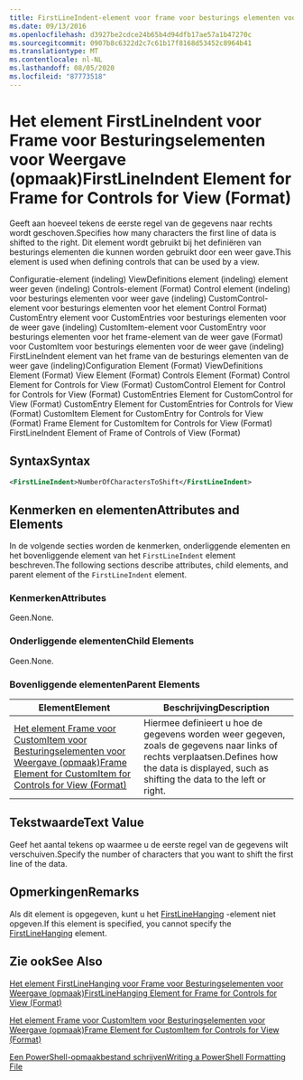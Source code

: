 ```yaml
---
title: FirstLineIndent-element voor frame voor besturings elementen voor weer gave (indeling) | Microsoft Docs
ms.date: 09/13/2016
ms.openlocfilehash: d3927be2cdce24b65b4d94dfb17ae57a1b47270c
ms.sourcegitcommit: 0907b8c6322d2c7c61b17f8168d53452c8964b41
ms.translationtype: MT
ms.contentlocale: nl-NL
ms.lasthandoff: 08/05/2020
ms.locfileid: "87773518"
---
```

# <a name="firstlineindent-element-for-frame-for-controls-for-view-format"></a><span data-ttu-id="b036e-102">Het element FirstLineIndent voor Frame voor Besturingselementen voor Weergave (opmaak)</span><span class="sxs-lookup"><span data-stu-id="b036e-102">FirstLineIndent Element for Frame for Controls for View (Format)</span></span>

<span data-ttu-id="b036e-103">Geeft aan hoeveel tekens de eerste regel van de gegevens naar rechts wordt geschoven.</span><span class="sxs-lookup"><span data-stu-id="b036e-103">Specifies how many characters the first line of data is shifted to the right.</span></span> <span data-ttu-id="b036e-104">Dit element wordt gebruikt bij het definiëren van besturings elementen die kunnen worden gebruikt door een weer gave.</span><span class="sxs-lookup"><span data-stu-id="b036e-104">This element is used when defining controls that can be used by a view.</span></span>

<span data-ttu-id="b036e-105">Configuratie-element (indeling) ViewDefinitions element (indeling) element weer geven (indeling) Controls-element (Format) Control element (indeling) voor besturings elementen voor weer gave (indeling) CustomControl-element voor besturings elementen voor het element Control Format) CustomEntry element voor CustomEntries voor besturings elementen voor de weer gave (indeling) CustomItem-element voor CustomEntry voor besturings elementen voor het frame-element van de weer gave (Format) voor CustomItem voor besturings elementen voor de weer gave (indeling) FirstLineIndent element van het frame van de besturings elementen van de weer gave (indeling)</span><span class="sxs-lookup"><span data-stu-id="b036e-105">Configuration Element (Format) ViewDefinitions Element (Format) View Element (Format) Controls Element (Format) Control Element for Controls for View (Format) CustomControl Element for Control for Controls for View (Format) CustomEntries Element for CustomControl for View (Format) CustomEntry Element for CustomEntries for Controls for View (Format) CustomItem Element for CustomEntry for Controls for View (Format) Frame Element for CustomItem for Controls for View (Format) FirstLineIndent Element of Frame of Controls of View (Format)</span></span>

## <a name="syntax"></a><span data-ttu-id="b036e-106">Syntax</span><span class="sxs-lookup"><span data-stu-id="b036e-106">Syntax</span></span>

```xml
<FirstLineIndent>NumberOfCharactersToShift</FirstLineIndent>
```

## <a name="attributes-and-elements"></a><span data-ttu-id="b036e-107">Kenmerken en elementen</span><span class="sxs-lookup"><span data-stu-id="b036e-107">Attributes and Elements</span></span>

<span data-ttu-id="b036e-108">In de volgende secties worden de kenmerken, onderliggende elementen en het bovenliggende element van het `FirstLineIndent` element beschreven.</span><span class="sxs-lookup"><span data-stu-id="b036e-108">The following sections describe attributes, child elements, and parent element of the `FirstLineIndent` element.</span></span>

### <a name="attributes"></a><span data-ttu-id="b036e-109">Kenmerken</span><span class="sxs-lookup"><span data-stu-id="b036e-109">Attributes</span></span>

<span data-ttu-id="b036e-110">Geen.</span><span class="sxs-lookup"><span data-stu-id="b036e-110">None.</span></span>

### <a name="child-elements"></a><span data-ttu-id="b036e-111">Onderliggende elementen</span><span class="sxs-lookup"><span data-stu-id="b036e-111">Child Elements</span></span>

<span data-ttu-id="b036e-112">Geen.</span><span class="sxs-lookup"><span data-stu-id="b036e-112">None.</span></span>

### <a name="parent-elements"></a><span data-ttu-id="b036e-113">Bovenliggende elementen</span><span class="sxs-lookup"><span data-stu-id="b036e-113">Parent Elements</span></span>

|<span data-ttu-id="b036e-114">Element</span><span class="sxs-lookup"><span data-stu-id="b036e-114">Element</span></span>|<span data-ttu-id="b036e-115">Beschrijving</span><span class="sxs-lookup"><span data-stu-id="b036e-115">Description</span></span>|
|-------------|-----------------|
|[<span data-ttu-id="b036e-116">Het element Frame voor CustomItem voor Besturingselementen voor Weergave (opmaak)</span><span class="sxs-lookup"><span data-stu-id="b036e-116">Frame Element for CustomItem for Controls for View (Format)</span></span>](./frame-element-for-customitem-for-controls-for-view-format.md)|<span data-ttu-id="b036e-117">Hiermee definieert u hoe de gegevens worden weer gegeven, zoals de gegevens naar links of rechts verplaatsen.</span><span class="sxs-lookup"><span data-stu-id="b036e-117">Defines how the data is displayed, such as shifting the data to the left or right.</span></span>|

## <a name="text-value"></a><span data-ttu-id="b036e-118">Tekstwaarde</span><span class="sxs-lookup"><span data-stu-id="b036e-118">Text Value</span></span>

<span data-ttu-id="b036e-119">Geef het aantal tekens op waarmee u de eerste regel van de gegevens wilt verschuiven.</span><span class="sxs-lookup"><span data-stu-id="b036e-119">Specify the number of characters that you want to shift the first line of the data.</span></span>

## <a name="remarks"></a><span data-ttu-id="b036e-120">Opmerkingen</span><span class="sxs-lookup"><span data-stu-id="b036e-120">Remarks</span></span>

<span data-ttu-id="b036e-121">Als dit element is opgegeven, kunt u het [FirstLineHanging](./firstlinehanging-element-for-frame-for-controls-for-view-format.md) -element niet opgeven.</span><span class="sxs-lookup"><span data-stu-id="b036e-121">If this element is specified, you cannot specify the [FirstLineHanging](./firstlinehanging-element-for-frame-for-controls-for-view-format.md) element.</span></span>

## <a name="see-also"></a><span data-ttu-id="b036e-122">Zie ook</span><span class="sxs-lookup"><span data-stu-id="b036e-122">See Also</span></span>

[<span data-ttu-id="b036e-123">Het element FirstLineHanging voor Frame voor Besturingselementen voor Weergave (opmaak)</span><span class="sxs-lookup"><span data-stu-id="b036e-123">FirstLineHanging Element for Frame for Controls for View (Format)</span></span>](./firstlinehanging-element-for-frame-for-controls-for-view-format.md)

[<span data-ttu-id="b036e-124">Het element Frame voor CustomItem voor Besturingselementen voor Weergave (opmaak)</span><span class="sxs-lookup"><span data-stu-id="b036e-124">Frame Element for CustomItem for Controls for View (Format)</span></span>](./frame-element-for-customitem-for-controls-for-view-format.md)

[<span data-ttu-id="b036e-125">Een PowerShell-opmaakbestand schrijven</span><span class="sxs-lookup"><span data-stu-id="b036e-125">Writing a PowerShell Formatting File</span></span>](./writing-a-powershell-formatting-file.md)
